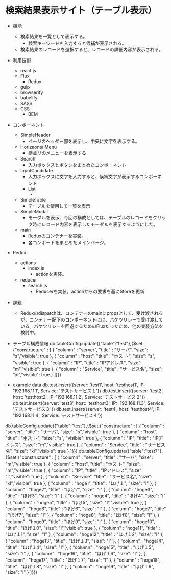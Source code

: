 # 検索結果表示サイト（テーブル表示）

* 機能
	* 検索結果を一覧として表示する。
		* 検索キーワードを入力すると候補が表示される。
	* 検索結果のレコードを選択すると、レコードの詳細内容が表示される。

* 利用技術
	* react.js
	* Flux
		* Redux
	* gulp
	* browserify
	* babelify
	* SASS
	* CSS
		* BEM

* コンポーネント
	* SimpleHeader
		* ページのヘッダー部を表示し、中央に文字を表示する。
	* HorizaontalMenu
		* 横並びのメニューを表示する
	* Search
		* 入力ボックスとボタンをまとめたコンポーネント
	* InputCandidate
		* 入力ボックスに文字を入力すると、候補文字が表示するコンポーネント
		* List
			* <datalist>タグ配下に<option>タグの複数生成するコンポーネント
	* SimpleTable
		* テーブルを使用して一覧を表示
	* SimpleModal
		* モーダルを表示、今回の構成としては、テーブルのレコードをクリック時にレコード内容を表示したモーダルを表示するようにした。
	* main
		* Reduxのコンテナーを実装。
		* 各コンポートをまとめたメインページ。

* Redux
	* actions
		* index.js
			* actionを実装。
	* reducer
		* search.js
			* Reducerを実装。actionからの要求を基にStoreを更新

* 課題
	* Reduxのdispatchは、コンテナーのmainにpropsとして、受け渡されるが、コンテナー配下のコンポーネントには、バケツリレーで受け渡している。バケツリレーを回避するためのFluxだったため、他の実装方法を検討中。



* テーブル構成情報
db.tableConfig.update({"table":"test"},{$set:{"constructure" : [ { "column" : "server", "title" : "サーバ", "size": "s","visible": true }, { "column" : "host", "title" : "ホス ト", "size": "s", "visible": true }, { "column" : "IP", "title" : "IPアドレス", "size": "m","visible": true }, { "column" : "Service", "title" : "サービス名", "size": "xl","visible": true } ]}})

* example data
db.test.insert({server: 'test1', host: 'testhost1', IP: '192.168.11.1', Service: 'テストサービス１'})
db.test.insert({server: 'test2', host: 'testhost2', IP: '192.168.11.2', Service: 'テストサービス２'})
db.test.insert({server: 'test3', host: 'testhost3', IP: '192.168.11.3', Service: 'テストサービス３'})
db.test.insert({server: 'test4', host: 'testhost4', IP: '192.168.11.4', Service: 'テストサービス４'})


db.tableConfig.update({"table":"test"},{$set:{"constructure" : [ { "column" : "server", "title" : "サーバ", "size": "s","visible": true }, { "column" : "host", "title" : "ホス ト", "size": "s", "visible": true }, { "column" : "IP", "title" : "IPアドレス", "size": "m","visible": true }, { "column" : "Service", "title" : "サービス名", "size": "xl","visible": true } ]}})
db.tableConfig.update({"table":"test7"},{$set:{"constructure" : [ { "column" : "server", "title" : "サーバ", "size": "m","visible": true }, { "column" : "host", "title" : "ホス ト", "size": "m","visible": true }, { "column" : "IP", "title" : "IPアドレス", "size": "l","visible": true }, { "column" : "Service", "title" : "サービス名", "size": "xl","visible": true }, { "column" : "hoge1", "title" : "ほげ１", "size": "l" }, { "column" : "hoge2", "title" : "ほげ2", "size": "l" }, { "column" : "hoge3", "title" : "ほげ3", "size": "l" }, { "column" : "hoge4", "title" : "ほげ4", "size": "l" }, { "column" : "hoge5", "title" : "ほげ5", "size": "l","visible": true }, { "column" : "hoge6", "title" : "ほげ6", "size": "l" }, { "column" : "hoge7", "title" : "ほげ7", "size": "l" }, { "column" : "hoge8", "title" : "ほげ8", "size": "l" }, { "column" : "hoge9", "title" : "ほげ9", "size": "l" }, { "column" : "hoge10", "title" : "ほげ１0", "size": "l","visible": true }, { "column" : "hoge11", "title" : "ほげ１1", "size": "l" }, { "column" : "hoge12", "title" : "ほげ１2", "size": "l" }, { "column" : "hoge13", "title" : "ほげ１3", "size": "l" }, { "column" : "hoge14", "title" : "ほげ１4", "size": "l" }, { "column" : "hoge15", "title" : "ほげ１5", "size": "l" }, { "column" : "hoge16", "title" : "ほげ１6", "size": "l" }, { "column" : "hoge17", "title" : "ほげ１7", "size": "l" }, { "column" : "hoge18", "title" : "ほげ１8", "size": "l" }, { "column" : "hoge19", "title" : "ほげ１9", "size": "l" } ]}})

